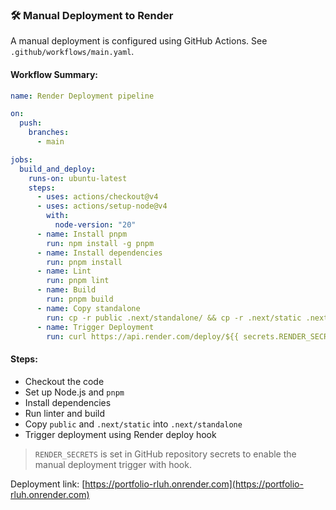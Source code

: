 ### 🛠 Manual Deployment to Render

A manual deployment is configured using GitHub Actions. See `.github/workflows/main.yaml`.

#### Workflow Summary:

```yaml
name: Render Deployment pipeline

on:
  push:
    branches:
      - main

jobs:
  build_and_deploy:
    runs-on: ubuntu-latest
    steps:
      - uses: actions/checkout@v4
      - uses: actions/setup-node@v4
        with:
          node-version: "20"
      - name: Install pnpm
        run: npm install -g pnpm
      - name: Install dependencies
        run: pnpm install
      - name: Lint
        run: pnpm lint
      - name: Build
        run: pnpm build
      - name: Copy standalone
        run: cp -r public .next/standalone/ && cp -r .next/static .next/standalone/.next/
      - name: Trigger Deployment
        run: curl https://api.render.com/deploy/${{ secrets.RENDER_SECRETS }}

```

#### Steps:

* Checkout the code
* Set up Node.js and `pnpm`
* Install dependencies
* Run linter and build
* Copy `public` and `.next/static` into `.next/standalone`
* Trigger deployment using Render deploy hook

> `RENDER_SECRETS` is set in GitHub repository secrets to enable the manual deployment trigger with hook.

Deployment link: [https://portfolio-rluh.onrender.com](https://portfolio-rluh.onrender.com)